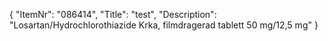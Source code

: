 {
  "ItemNr": "086414",
  "Title": "test",
  "Description": "Losartan/Hydrochlorothiazide Krka, filmdragerad tablett 50 mg/12,5 mg"
}